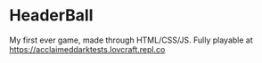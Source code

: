 # HeaderBall

My first ever game, made through HTML/CSS/JS. Fully playable at https://acclaimeddarktests.lovcraft.repl.co
